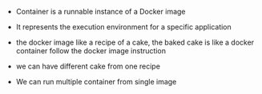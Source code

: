 - Container is a runnable instance of a Docker image

- It represents the execution environment for a specific application

- the docker image like a recipe of a cake, the baked cake is like a docker container follow the docker image instruction

- we can have different cake from one recipe

- We can run multiple container from single image